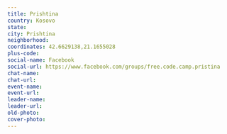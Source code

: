 ```yaml
---
title: Prishtina
country: Kosovo
state: 
city: Prishtina
neighborhood: 
coordinates: 42.6629138,21.1655028
plus-code:
social-name: Facebook
social-url: https://www.facebook.com/groups/free.code.camp.pristina
chat-name:
chat-url:
event-name:
event-url:
leader-name:
leader-url:
old-photo: 
cover-photo:
---
```

